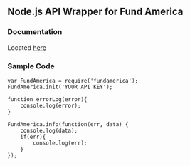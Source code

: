 ## Node.js API Wrapper for Fund America


### Documentation
Located [here](https://apps.fundamerica.com/support/documentation)


### Sample Code
```
var FundAmerica = require('fundamerica');
FundAmerica.init('YOUR API KEY');

function errorLog(error){
    console.log(error);
}

FundAmerica.info(function(err, data) {
    console.log(data);
    if(err){
        console.log(err);
    }
});
```

